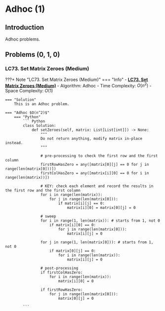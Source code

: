 # Adhoc (1)

## Introduction
Adhoc problems.


## Problems (0, 1, 0)
### LC73. Set Matrix Zeroes (Medium)
???+ Note "LC73. Set Matrix Zeroes (Medium)"
    === "Info"
        - **<a href="https://leetcode-cn.com/problems/set-matrix-zeroes/" target="_blank">LC73. Set Matrix Zeroes (Medium)</a>**
        - Algorithm: Adhoc
        - Time Complexity: $O(n^2)$
        - Space Complexity: $O(1)$
        
    === "Solution"
        This is an Adhoc problem.

    === "Adhoc $O(n^2)$"
        === "Python"
            ``` Python
            class Solution:
                def setZeroes(self, matrix: List[List[int]]) -> None:
                    """
                    Do not return anything, modify matrix in-place instead.
                    """

                    # pre-processing to check the first row and the first column
                    firstRowHasZero = any([matrix[0][j] == 0 for j in range(len(matrix[0]))])
                    firstColHasZero = any([matrix[i][0] == 0 for i in range(len(matrix))])
                    
                    # KEY: check each element and record the results in the first row and the first column
                    for i in range(len(matrix)):
                        for j in range(len(matrix[0])):
                            if matrix[i][j] == 0:
                                matrix[i][0] = matrix[0][j] = 0

                    # sweep
                    for i in range(1, len(matrix)): # starts from 1, not 0
                        if matrix[i][0] == 0:
                            for j in range(len(matrix[0])):
                                matrix[i][j] = 0

                    for j in range(1, len(matrix[0])): # starts from 1, not 0
                        if matrix[0][j] == 0:
                            for i in range(len(matrix)):
                                matrix[i][j] = 0

                    # post-processing
                    if firstColHasZero:
                        for i in range(len(matrix)):
                            matrix[i][0] = 0

                    if firstRowHasZero:
                        for j in range(len(matrix[0])):
                            matrix[0][j] = 0

            ```        